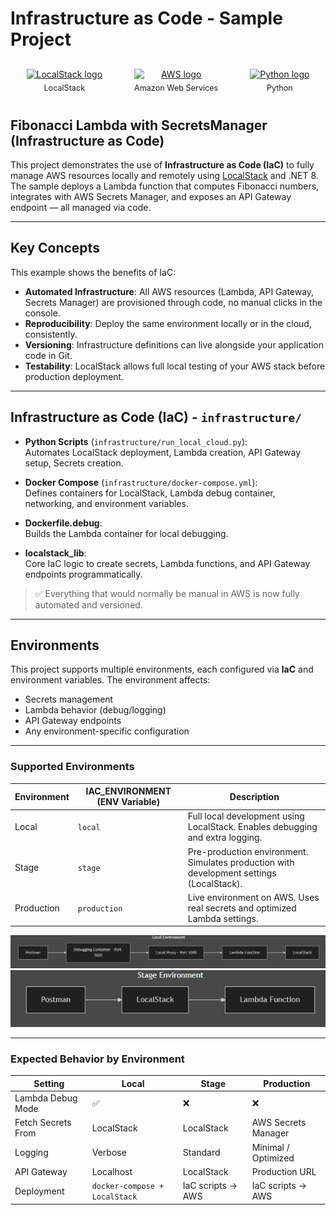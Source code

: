 # Infrastructure as Code - Sample Project 

<!-- Three logos row: LocalStack, AWS, Python -->
<div style="display: flex; justify-content: space-around; align-items: center; flex-wrap: wrap; margin: 20px 0;">

  <div style="text-align: center; margin: 10px;">
    <a href="https://github.com/localstack/localstack" target="_blank" rel="noopener noreferrer">
      <img src="https://djeqr6to3dedg.cloudfront.net/repo-logos/localstack/localstack/live/logo-1719665111272.png"
           alt="LocalStack logo"
           style="max-width: 160px; height: auto; display: block; margin: 0 auto;" />
    </a>
    <div style="font-size: 0.9em; margin-top: 6px;">LocalStack</div>
  </div>

  <div style="text-align: center; margin: 10px;">
    <a href="https://aws.amazon.com/" target="_blank" rel="noopener noreferrer">
      <img src="https://upload.wikimedia.org/wikipedia/commons/9/93/Amazon_Web_Services_Logo.svg"
           alt="AWS logo"
           style="max-width: 160px; height: auto; display: block; margin: 0 auto;" />
    </a>
    <div style="font-size: 0.9em; margin-top: 6px;">Amazon Web Services</div>
  </div>

  <div style="text-align: center; margin: 10px;">
    <a href="https://www.python.org/" target="_blank" rel="noopener noreferrer">
      <img src="https://upload.wikimedia.org/wikipedia/commons/c/c3/Python-logo-notext.svg"
           alt="Python logo"
           style="max-width: 160px; height: auto; display: block; margin: 0 auto;" />
    </a>
    <div style="font-size: 0.9em; margin-top: 6px;">Python</div>
  </div>

</div>


## Fibonacci Lambda with SecretsManager (Infrastructure as Code)

This project demonstrates the use of **Infrastructure as Code (IaC)** to fully manage AWS resources locally and remotely using [LocalStack](https://github.com/localstack/localstack) and .NET 8.  
The sample deploys a Lambda function that computes Fibonacci numbers, integrates with AWS Secrets Manager, and exposes an API Gateway endpoint — all managed via code.

---

## Key Concepts

This example shows the benefits of IaC:

- **Automated Infrastructure**: All AWS resources (Lambda, API Gateway, Secrets Manager) are provisioned through code, no manual clicks in the console.
- **Reproducibility**: Deploy the same environment locally or in the cloud, consistently.
- **Versioning**: Infrastructure definitions can live alongside your application code in Git.
- **Testability**: LocalStack allows full local testing of your AWS stack before production deployment.

---

## Infrastructure as Code (IaC) - `infrastructure/`

- **Python Scripts** (`infrastructure/run_local_cloud.py`):  
  Automates LocalStack deployment, Lambda creation, API Gateway setup, Secrets creation.
  
- **Docker Compose** (`infrastructure/docker-compose.yml`):  
  Defines containers for LocalStack, Lambda debug container, networking, and environment variables.

- **Dockerfile.debug**:  
  Builds the Lambda container for local debugging.

- **localstack_lib**:  
  Core IaC logic to create secrets, Lambda functions, and API Gateway endpoints programmatically.

> ✅ Everything that would normally be manual in AWS is now fully automated and versioned.

---

## Environments

This project supports multiple environments, each configured via **IaC** and environment variables. The environment affects:

- Secrets management
- Lambda behavior (debug/logging)
- API Gateway endpoints
- Any environment-specific configuration

---

### Supported Environments
| Environment | IAC_ENVIRONMENT (ENV Variable) | Description |
|------------|----------------|-------------|
| Local      | `local`        | Full local development using LocalStack. Enables debugging and extra logging. |
| Stage      | `stage`        | Pre-production environment. Simulates production with development settings (LocalStack). |
| Production | `production`   | Live environment on AWS. Uses real secrets and optimized Lambda settings. |

<div style="text-align: center;">
  <img src="readme_assets/local_env.png" alt="Local Environment" />
</div>

<div style="text-align: center;">
  <img src="readme_assets/stage_env.png" alt="Stage Environment" />
</div>



--- 
### Expected Behavior by Environment

| Setting | Local | Stage | Production |
|---------|-------|-------|------------|
| Lambda Debug Mode | ✅ | ❌ | ❌ |
| Fetch Secrets From | LocalStack | LocalStack | AWS Secrets Manager |
| Logging | Verbose | Standard | Minimal / Optimized |
| API Gateway | Localhost | LocalStack | Production URL |
| Deployment | `docker-compose + LocalStack` | IaC scripts → AWS | IaC scripts → AWS |
